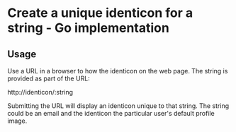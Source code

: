 # Create a unique identicon for a string - Go implementation

## Usage
Use a URL in a browser to how the identicon on the web page. The string is provided as part
of the URL:

http://identicon/:string

Submitting the URL will display an identicon unique to that string.
The string could be an email and the identicon the particular user's default profile image.
